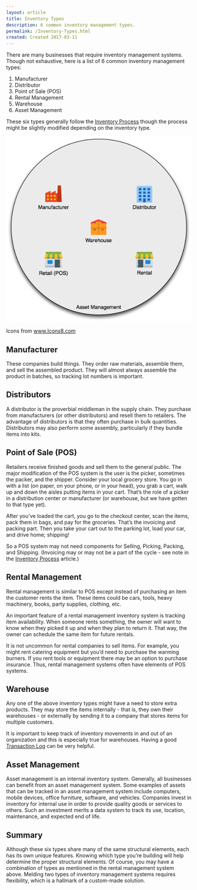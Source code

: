 ```yaml
---
layout: article
title: Inventory Types
description: 6 common inventory management types.
permalink: /Inventory-Types.html
created: Created 2017-03-11
---
```

There are many businesses that require inventory management systems.  Though not exhaustive, here is a list of 6 common inventory management types:

1. Manufacturer
2. Distributor
3. Point of Sale (POS)
4. Rental Management
5. Warehouse
6. Asset Management

These six types generally follow the [Inventory Process](http://filemakerinventoryresources.com/Inventory-Process.html) though the process might be slightly modified depending on the inventory type.

![Inventory Types](assets/images/Inventory-Types.png)

<p class="citation">Icons from <a href="https://icons8.com">www.Icons8.com</a></p>

## Manufacturer

These companies build things.  They order raw materials, assemble them, and sell the assembled product.  They will almost always assemble the product in batches, so tracking lot numbers is important.

## Distributors

A distributor is the proverbial middleman in the supply chain.  They purchase from manufacturers (or other distributors) and resell them to retailers.  The advantage of distributors is that they often purchase in bulk quantities.  Distributors may also perform some assembly, particularly if they bundle items into kits.

## Point of Sale (POS)

Retailers receive finished goods and sell them to the general public.  The major modification of the POS system is  the user is the picker, sometimes the packer, and the shipper.  Consider your local grocery store.  You go in with a list (on paper, on your phone, or in your head), you grab a cart, walk up and down the aisles putting items in your cart.  That’s the role of a picker in a distribution center or manufacturer (or warehouse, but we have gotten to that type yet).

After you’ve loaded the cart, you go to the checkout center, scan the items, pack them in bags, and pay for the groceries.  That’s the invoicing and packing part.  Then you take your cart out to the parking lot, load your car, and drive home; shipping!

So a POS system may not need components for Selling, Picking, Packing, and Shipping.  (Invoicing may or may not be a part of the cycle - see note in the [Inventory Process](/Inventory-Process.html) article.)

## Rental Management

Rental management is similar to POS except instead of purchasing an item the customer rents the item.  These items could be cars, tools, heavy machinery, books, party supplies, clothing, etc.

An important feature of a rental management inventory system is tracking item availability.  When someone rents something, the owner will want to know when they picked it up and when they plan to return it.  That way, the owner can schedule the same item for future rentals.

It is not uncommon for rental companies to sell items.  For example, you might rent catering equipment but you’d need to purchase the warming burners.  If you rent tools or equipment there may be an option to purchase insurance.  Thus, rental management systems often have elements of POS systems.

## Warehouse

Any one of the above inventory types might have a need to store extra products.  They may store the items internally - that is, they own their warehouses - or externally by sending it to a company that stores items for multiple customers.

It is important to keep track of inventory movements in and out of an organization and this is especially true for warehouses.  Having a good [Transaction Log](/Transactions.html) can be very helpful.</p>

## Asset Management

Asset management is an internal inventory system.  Generally, all businesses can benefit from an asset management system.  Some examples of assets that can be tracked in an asset management system include computers, mobile devices, office furniture, software, and vehicles.  Companies invest in inventory for internal use in order to provide quality goods or services to others.  Such an investment merits a data system to track its use, location, maintenance, and expected end of life.

## Summary

Although these six types share many of the same structural elements, each has its own unique features.  Knowing which type you’re building will help determine the proper structural elements.  Of course, you may have a combination of types as mentioned in the rental management system above.  Melding two types of inventory management systems requires flexibility, which is a hallmark of a custom-made solution.
